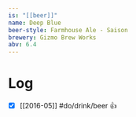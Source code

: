 ```yaml
---
is: "[[beer]]"
name: Deep Blue
beer-style: Farmhouse Ale - Saison
brewery: Gizmo Brew Works
abv: 6.4
---
```

# Log
- [x] [[2016-05]] #do/drink/beer 👍

